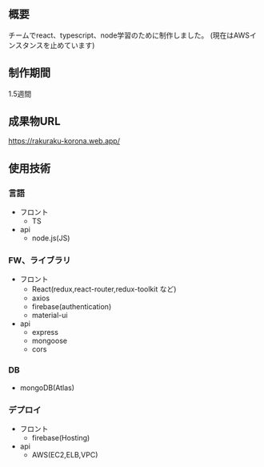 ## 概要
チームでreact、typescript、node学習のために制作しました。 (現在はAWSインスタンスを止めています)
## 制作期間
1.5週間
## 成果物URL
https://rakuraku-korona.web.app/
## 使用技術
### 言語

- フロント
  - TS
- api
  - node.js(JS)

### FW、ライブラリ

- フロント
  - React(redux,react-router,redux-toolkit など)
  - axios
  - firebase(authentication)
  - material-ui
- api
  - express
  - mongoose
  - cors

### DB

- mongoDB(Atlas)

### デプロイ

- フロント
  - firebase(Hosting)
- api
  - AWS(EC2,ELB,VPC)

